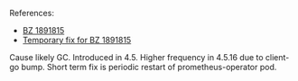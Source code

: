References:
* [BZ 1891815](https://bugzilla.redhat.com/show_bug.cgi?id=1891815)
* [Temporary fix for BZ 1891815](https://issues.redhat.com/browse/OSD-5813)

Cause likely GC.  Introduced in 4.5.  Higher frequency in 4.5.16 due to client-go bump.  Short term fix is periodic restart of prometheus-operator pod.